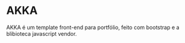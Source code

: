 # AKKA
AKKA é um template front-end para portfólio, feito com bootstrap e a blibioteca javascript vendor.
